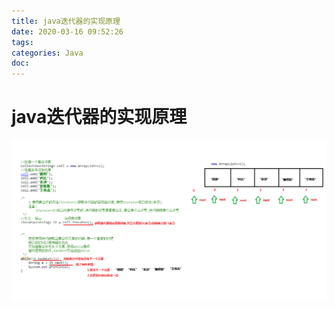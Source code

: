 ```yaml
---
title: java迭代器的实现原理
date: 2020-03-16 09:52:26
tags:
categories: Java
doc:
---
```


# java迭代器的实现原理

![1584323555155](/images/javawz/1584323555155.png)

